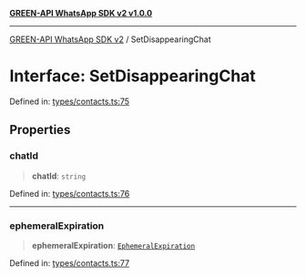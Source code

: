 [**GREEN-API WhatsApp SDK v2 v1.0.0**](../README.md)

***

[GREEN-API WhatsApp SDK v2](../globals.md) / SetDisappearingChat

# Interface: SetDisappearingChat

Defined in: [types/contacts.ts:75](https://github.com/green-api/whatsapp-api-client-js-v2/blob/6c31521abaa4e85365f3538298181cae99417bce/src/types/contacts.ts#L75)

## Properties

### chatId

> **chatId**: `string`

Defined in: [types/contacts.ts:76](https://github.com/green-api/whatsapp-api-client-js-v2/blob/6c31521abaa4e85365f3538298181cae99417bce/src/types/contacts.ts#L76)

***

### ephemeralExpiration

> **ephemeralExpiration**: [`EphemeralExpiration`](../type-aliases/EphemeralExpiration.md)

Defined in: [types/contacts.ts:77](https://github.com/green-api/whatsapp-api-client-js-v2/blob/6c31521abaa4e85365f3538298181cae99417bce/src/types/contacts.ts#L77)
